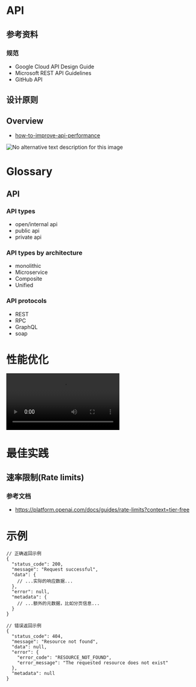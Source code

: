 # API

## 参考资料

### 规范

- Google Cloud API Design Guide
- Microsoft REST API Guidelines
- GitHub API 

## 设计原则



## Overview

- [how-to-improve-api-performance](https://blog.bytebytego.com/p/ep64-how-to-improve-api-performance#§how-to-improve-api-performance)



![No alternative text description for this image](https://wwfyde.oss-cn-hangzhou.aliyuncs.com/images/202312241525349.jpeg)



# Glossary

## API 

### API types

- open/internal api
- public api
- private api



### API types by architecture

- monolithic
- Microservice
- Composite 
- Unified 

### API protocols

- REST
- RPC
- GraphQL
- soap



# 性能优化

<video src="https://video.twimg.com/tweet_video/GCDAdBmbwAAuKXN.mp4"></video>



# 最佳实践



## 速率限制(Rate limits)

### 参考文档

- https://platform.openai.com/docs/guides/rate-limits?context=tier-free



# 示例

```jsonc
// 正确返回示例
{
  "status_code": 200,
  "message": "Request successful",
  "data": {
    // ...实际的响应数据...
  },
  "error": null,
  "metadata": {
    // ...额外的元数据，比如分页信息...
  }
}
```



```shell
// 错误返回示例
{
  "status_code": 404,
  "message": "Resource not found",
  "data": null,
  "error": {
    "error_code": "RESOURCE_NOT_FOUND",
    "error_message": "The requested resource does not exist"
  },
  "metadata": null
}

```

